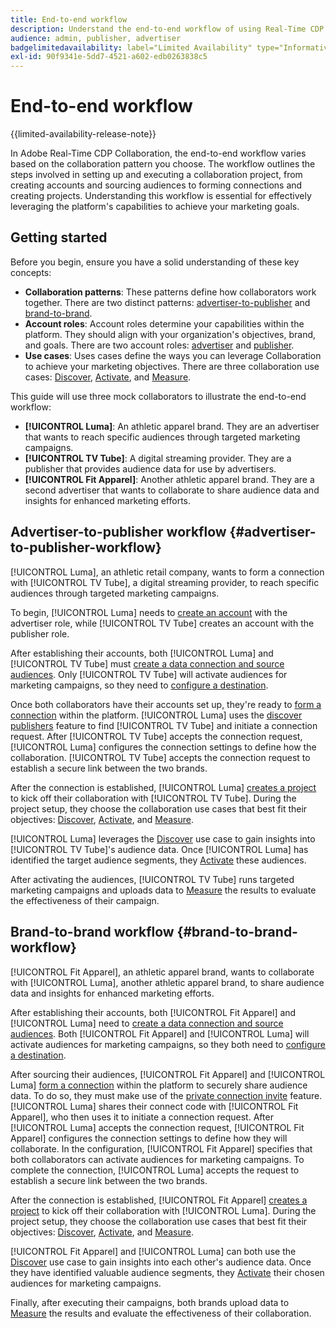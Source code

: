 ```yaml
---
title: End-to-end workflow
description: Understand the end-to-end workflow of using Real-Time CDP Collaboration based on your collaboration pattern.
audience: admin, publisher, advertiser
badgelimitedavailability: label="Limited Availability" type="Informative" url="https://helpx.adobe.com/legal/product-descriptions/real-time-customer-data-platform-collaboration.html newtab=true"
exl-id: 90f9341e-5dd7-4521-a602-edb0263838c5
---
```

# End-to-end workflow

{{limited-availability-release-note}}

In Adobe Real-Time CDP Collaboration, the end-to-end workflow varies based on the collaboration pattern you choose. The workflow outlines the steps involved in setting up and executing a collaboration project, from creating accounts and sourcing audiences to forming connections and creating projects. Understanding this workflow is essential for effectively leveraging the platform's capabilities to achieve your marketing goals.

## Getting started

Before you begin, ensure you have a solid understanding of these key concepts:

- **Collaboration patterns**: These patterns define how collaborators work together. There are two distinct patterns: [advertiser-to-publisher](./collaboration-patterns.md#advertiser-to-publisher) and [brand-to-brand](./collaboration-patterns.md#brand-to-brand).
- **Account roles**: Account roles determine your capabilities within the platform. They should align with your organization's objectives, brand, and goals. There are two account roles: [advertiser](./roles.md#advertiser) and [publisher](./roles.md#publisher).
- **Use cases**: Uses cases define the ways you can leverage Collaboration to achieve your marketing objectives. There are three collaboration use cases: [Discover](./use-cases.md#discover), [Activate](./use-cases.md#activate), and [Measure](./use-cases.md#measure).

This guide will use three mock collaborators to illustrate the end-to-end workflow:

- **[!UICONTROL Luma]**: An athletic apparel brand. They are an advertiser that wants to reach specific audiences through targeted marketing campaigns.
- **[!UICONTROL TV Tube]**: A digital streaming provider. They are a publisher that provides audience data for use by advertisers.
- **[!UICONTROL Fit Apparel]**: Another athletic apparel brand. They are a second advertiser that wants to collaborate to share audience data and insights for enhanced marketing efforts.

## Advertiser-to-publisher workflow {#advertiser-to-publisher-workflow}

[!UICONTROL Luma], an athletic retail company, wants to form a connection with [!UICONTROL TV Tube], a digital streaming provider, to reach specific audiences through targeted marketing campaigns.

To begin, [!UICONTROL Luma] needs to [create an account](../setup/onboard-account.md) with the advertiser role, while [!UICONTROL TV Tube] creates an account with the publisher role.

After establishing their accounts, both [!UICONTROL Luma] and [!UICONTROL TV Tube] must [create a data connection and source audiences](../setup/onboard-audiences.md). Only [!UICONTROL TV Tube] will activate audiences for marketing campaigns, so they need to [configure a destination](../setup/manage-destinations.md).

Once both collaborators have their accounts set up, they're ready to [form a connection](../connect/establishing-connections.md) within the platform. [!UICONTROL Luma] uses the [discover publishers](../connect/discover-publishers.md) feature to find [!UICONTROL TV Tube] and initiate a connection request. After [!UICONTROL TV Tube] accepts the connection request, [!UICONTROL Luma] configures the connection settings to define how the collaboration. [!UICONTROL TV Tube] accepts the connection request to establish a secure link between the two brands.

After the connection is established, [!UICONTROL Luma] [creates a project](../collaborate/manage-projects.md) to kick off their collaboration with [!UICONTROL TV Tube]. During the project setup, they choose the collaboration use cases that best fit their objectives: [Discover](../collaborate/discover.md), [Activate](../collaborate/activate.md), and [Measure](../collaborate/measure.md).

[!UICONTROL Luma] leverages the [Discover](../collaborate/discover.md) use case to gain insights into [!UICONTROL TV Tube]'s audience data. Once [!UICONTROL Luma] has identified the target audience segments, they [Activate](../collaborate/activate.md) these audiences.

After activating the audiences, [!UICONTROL TV Tube] runs targeted marketing campaigns and uploads data to [Measure](../collaborate/measure.md) the results to evaluate the effectiveness of their campaign.

## Brand-to-brand workflow {#brand-to-brand-workflow}

[!UICONTROL Fit Apparel], an athletic apparel brand, wants to collaborate with [!UICONTROL Luma], another athletic apparel brand, to share audience data and insights for enhanced marketing efforts.

After establishing their accounts, both [!UICONTROL Fit Apparel] and [!UICONTROL Luma] need to [create a data connection and source audiences](../setup/onboard-audiences.md). Both [!UICONTROL Fit Apparel] and [!UICONTROL Luma] will activate audiences for marketing campaigns, so they both need to [configure a destination](../setup/manage-destinations.md).

After sourcing their audiences, [!UICONTROL Fit Apparel] and [!UICONTROL Luma] [form a connection](../connect/establishing-connections.md) within the platform to securely share audience data. To do so, they must make use of the [private connection invite](../connect/establishing-connections.md#private-connection-invite) feature. [!UICONTROL Luma] shares their connect code with [!UICONTROL Fit Apparel], who then uses it to initiate a connection request. After [!UICONTROL Luma] accepts the connection request, [!UICONTROL Fit Apparel] configures the connection settings to define how they will collaborate. In the configuration, [!UICONTROL Fit Apparel] specifies that both collaborators can activate audiences for marketing campaigns. To complete the connection, [!UICONTROL Luma] accepts the request to establish a secure link between the two brands.

After the connection is established, [!UICONTROL Fit Apparel] [creates a project](../collaborate/manage-projects.md) to kick off their collaboration with [!UICONTROL Luma]. During the project setup, they choose the collaboration use cases that best fit their objectives: [Discover](../collaborate/discover.md), [Activate](../collaborate/activate.md), and [Measure](../collaborate/measure.md).

[!UICONTROL Fit Apparel] and [!UICONTROL Luma] can both use the [Discover](../collaborate/discover.md) use case to gain insights into each other's audience data. Once they have identified valuable audience segments, they [Activate](../collaborate/activate.md) their chosen audiences for marketing campaigns.

Finally, after executing their campaigns, both brands upload data to [Measure](../collaborate/measure.md) the results and evaluate the effectiveness of their collaboration.
